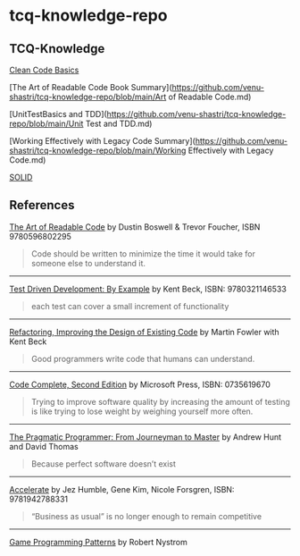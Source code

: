 # tcq-knowledge-repo

## TCQ-Knowledge

[Clean Code Basics](https://github.com/venu-shastri/tcq-knowledge-repo/blob/main/Clean-Code-Basics.md)

[The Art of Readable Code Book Summary](https://github.com/venu-shastri/tcq-knowledge-repo/blob/main/Art of Readable Code.md)

[UnitTestBasics and TDD](https://github.com/venu-shastri/tcq-knowledge-repo/blob/main/Unit Test and TDD.md)

[Working Effectively with Legacy Code Summary](https://github.com/venu-shastri/tcq-knowledge-repo/blob/main/Working Effectively with Legacy Code.md)

[SOLID](https://github.com/venu-shastri/tcq-knowledge-repo/blob/main/SOLID.md)

## References

[The Art of Readable Code](https://www.oreilly.com/library/view/the-art-of/9781449318482/) by Dustin Boswell & Trevor Foucher, ISBN 9780596802295

>Code should be written to minimize the time it would take for someone else to
>understand it.

---

[Test Driven Development: By Example](https://www.oreilly.com/library/view/test-driven-development/0321146530/)
by Kent Beck, ISBN: 9780321146533

>each test can cover a small increment of functionality

---

[Refactoring, Improving the Design of Existing Code](https://martinfowler.com/books/refactoring.html) by Martin Fowler with Kent Beck

>Good programmers write code that humans can understand.

---

[Code Complete, Second Edition](https://www.oreilly.com/library/view/code-complete-second/0735619670/) by Microsoft Press,
ISBN: 0735619670

> Trying to improve software quality by increasing the amount of testing is like trying to lose weight by weighing yourself more often.

---

[The Pragmatic Programmer: From Journeyman to Master](https://www.oreilly.com/library/view/the-pragmatic-programmer/020161622X/)
by Andrew Hunt and David Thomas

>Because perfect software doesn’t exist

---

[Accelerate](https://www.oreilly.com/library/view/accelerate/9781457191435/)
by Jez Humble, Gene Kim, Nicole Forsgren,
ISBN: 9781942788331

>“Business as usual” is no longer enough to remain competitive

---

[Game Programming Patterns](https://gameprogrammingpatterns.com/)
by Robert Nystrom
